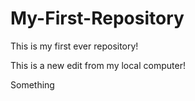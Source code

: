 # My-First-Repository
This is my first ever repository!

This is a new edit from my local computer!

Something
